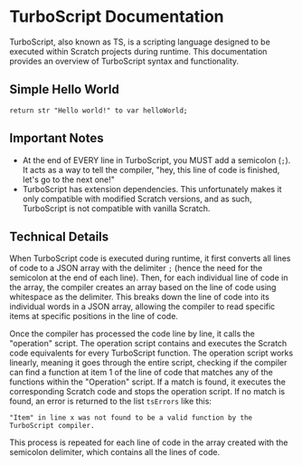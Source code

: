 # TurboScript Documentation

TurboScript, also known as TS, is a scripting language designed to be executed within Scratch projects during runtime. This documentation provides an overview of TurboScript syntax and functionality.

## Simple Hello World

```
return str "Hello world!" to var helloWorld;
```

## Important Notes

- At the end of EVERY line in TurboScript, you MUST add a semicolon (`;`). It acts as a way to tell the compiler, "hey, this line of code is finished, let's go to the next one!"
- TurboScript has extension dependencies. This unfortunately makes it only compatible with modified Scratch versions, and as such, TurboScript is not compatible with vanilla Scratch.

## Technical Details

When TurboScript code is executed during runtime, it first converts all lines of code to a JSON array with the delimiter `;` (hence the need for the semicolon at the end of each line). Then, for each individual line of code in the array, the compiler creates an array based on the line of code using whitespace as the delimiter. This breaks down the line of code into its individual words in a JSON array, allowing the compiler to read specific items at specific positions in the line of code.

Once the compiler has processed the code line by line, it calls the "operation" script. The operation script contains and executes the Scratch code equivalents for every TurboScript function. The operation script works linearly, meaning it goes through the entire script, checking if the compiler can find a function at item 1 of the line of code that matches any of the functions within the "Operation" script. If a match is found, it executes the corresponding Scratch code and stops the operation script. If no match is found, an error is returned to the list `tsErrors` like this:

```
"Item" in line x was not found to be a valid function by the TurboScript compiler.
```

This process is repeated for each line of code in the array created with the semicolon delimiter, which contains all the lines of code.
